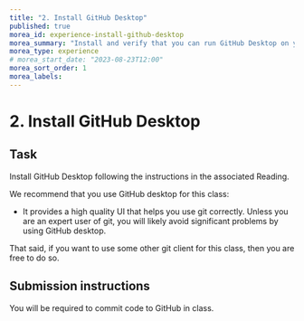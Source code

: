 ```yaml
---
title: "2. Install GitHub Desktop"
published: true
morea_id: experience-install-github-desktop
morea_summary: "Install and verify that you can run GitHub Desktop on your laptop"
morea_type: experience
# morea_start_date: "2023-08-23T12:00"
morea_sort_order: 1
morea_labels:
---
```


# 2. Install GitHub Desktop

## Task

Install GitHub Desktop following the instructions in the associated Reading.

We recommend that you use GitHub desktop for this class:

* It provides a high quality UI that helps you use git correctly. Unless you are an expert user of git, you will likely avoid significant problems by using GitHub desktop.

That said, if you want to use some other git client for this class, then you are free to do so.

## Submission instructions

You will be required to commit code to GitHub in class. 
